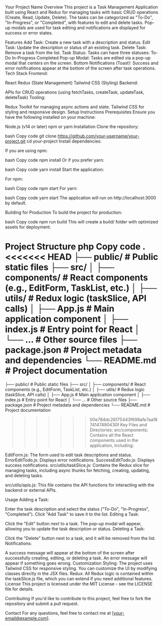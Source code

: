 Your Project Name
Overview
This project is a Task Management Application built using React and Redux for managing tasks with basic CRUD operations (Create, Read, Update, Delete). The tasks can be categorized as "To-Do", "In-Progress", or "Completed", with features to edit and delete tasks. Pop-up modals are used for task editing and notifications are displayed for success or error states.

Features
Add Task: Create a new task with a description and status.
Edit Task: Update the description or status of an existing task.
Delete Task: Remove a task from the list.
Task Status: Tasks can have three statuses:
To-Do
In-Progress
Completed
Pop-up Modal: Tasks are edited via a pop-up modal that centers on the screen.
Bottom Notifications (Toast): Success and error notifications appear at the bottom of the screen after task operations.
Tech Stack
Frontend:

React
Redux (State Management)
Tailwind CSS (Styling)
Backend:

APIs for CRUD operations (using fetchTasks, createTask, updateTask, deleteTask)
Tooling:

Redux Toolkit for managing async actions and state.
Tailwind CSS for styling and responsive design.
Setup Instructions
Prerequisites
Ensure you have the following installed on your machine:

Node.js (v14 or later)
npm or yarn
Installation
Clone the repository:

bash
Copy code
git clone https://github.com/your-username/your-project.git
cd your-project
Install dependencies:

If you are using npm:

bash
Copy code
npm install
Or if you prefer yarn:

bash
Copy code
yarn install
Start the application:

For npm:

bash
Copy code
npm start
For yarn:

bash
Copy code
yarn start
The application will run on http://localhost:3000 by default.

Building for Production
To build the project for production:

bash
Copy code
npm run build
This will create a build/ folder with optimized assets for deployment.

Project Structure
php
Copy code
.
<<<<<<< HEAD
├── public/ # Public static files
├── src/
│ ├── components/ # React components (e.g., EditForm, TaskList, etc.)
│ ├── utils/ # Redux logic (taskSlice, API calls)
│ ├── App.js # Main application component
│ ├── index.js # Entry point for React
│ └── ... # Other source files
├── package.json # Project metadata and dependencies
└── README.md # Project documentation
=======
├── public/                  # Public static files
├── src/
│   ├── components/          # React components (e.g., EditForm, TaskList, etc.)
│   ├── utils/               # Redux logic (taskSlice, API calls)
│   ├── App.js               # Main application component
│   ├── index.js             # Entry point for React
│   └── ...                  # Other source files
├── package.json             # Project metadata and dependencies
└── README.md                # Project documentation
>>>>>>> 00e784dc28175443f698afe7aa1874147490430f
Key Files and Directories:
src/components: Contains all the React components used in the application, including:

EditForm.js: The form used to edit task descriptions and status.
ErrorEditTodo.js: Displays error notifications.
SuccessEditTodo.js: Displays success notifications.
src/utils/taskSlice.js: Contains the Redux slice for managing tasks, including async thunks for fetching, creating, updating, and deleting tasks.

src/utils/apis.js: This file contains the API functions for interacting with the backend or external APIs.

Usage
Adding a Task:

Enter the task description and select the status ("To-Do", "In-Progress", "Completed").
Click "Add Task" to save it to the list.
Editing a Task:

Click the "Edit" button next to a task.
The pop-up modal will appear, allowing you to update the task description or status.
Deleting a Task:

Click the "Delete" button next to a task, and it will be removed from the list.
Notifications:

A success message will appear at the bottom of the screen after successfully creating, editing, or deleting a task.
An error message will appear if something goes wrong.
Customization
Styling: The project uses Tailwind CSS for responsive styling. You can customize the UI by modifying classes directly in the JSX files.
Redux: All Redux logic is contained within the taskSlice.js file, which you can extend if you need additional features.
License
This project is licensed under the MIT License - see the LICENSE file for details.

Contributing
If you'd like to contribute to this project, feel free to fork the repository and submit a pull request.

Contact
For any questions, feel free to contact me at [your-email@example.com].
